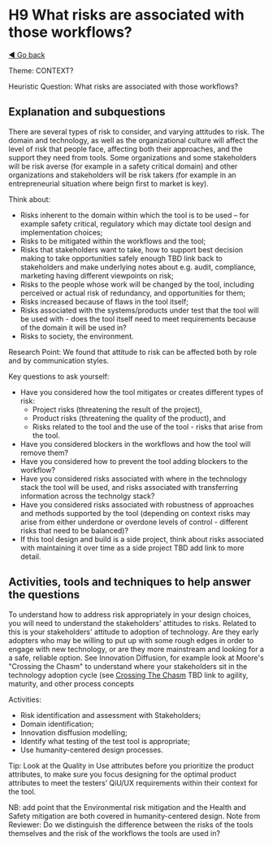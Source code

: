 # H9 What risks are associated with those workflows?
[◄ Go back](README.md)

Theme: CONTEXT?

Heuristic Question: What risks are associated with those workflows?

## Explanation and subquestions

There are several types of risk to consider, and varying attitudes to risk. The domain and technology, as well as the organizational culture will affect the level of risk that people face, affecting both their approaches, and the support they need from tools. Some organizations and some stakeholders will be risk averse (for example in a safety critical domain) and other organizations and stakeholders will be risk takers (for example in an entrepreneurial situation where beign first to market is key). 

Think about:
-	Risks inherent to the domain within which the tool is to be used – for example safety critical, regulatory which may dictate tool design and implementation choices;
-	Risks to be mitigated within the workflows and the tool;
-	Risks that stakeholders want to take, how to support best decision making to take opportunities safely enough TBD link back to stakeholders and make underlying notes about e.g. audit, compliance, marketing having different viewpoints on risk;
-	Risks to the people whose work will be changed by the tool, including perceived or actual risk of redundancy, and opportunities for them;
-	Risks increased because of flaws in the tool itself;
-	Risks associated with the systems/products under test that the tool will be used with - does the tool itself need to meet requirements because of the domain it will be used in?
-	Risks to society, the environment. 

Research Point: We found that attitude to risk can be affected both by role and by communication styles.

Key questions to ask yourself:
- Have you considered how the tool mitigates or creates different types of risk:
    -	Project risks (threatening the result of the project),
    -	Product risks (threatening the quality of the product), and 
    -	Risks related to the tool and the use of the tool - risks that arise from the tool.
- Have you considered blockers in the workflows and how the tool will remove them?
- Have you considered how to prevent the tool adding blockers to the workflow?
- Have you considered risks associated with where in the technology stack the tool will be used, and risks associated with transferring information across the technolgy stack?
- Have you considered risks associated with robustness of approaches and methods supported by the tool (depending on context risks may arise from either underdone or overdone levels of control - different risks that need to be balanced)?
- If this tool design and build is a side project, think about risks associated with maintaining it over time as a side project TBD add link to more detail.

## Activities, tools and techniques to help answer the questions
To understand how to address risk appropriately in your design choices, you will need to understand the stakeholders’ attitudes to risks.
Related to this is your stakeholders' attitude to adoption of technology. Are they early adopters who may be willing to put up with some rough edges in order to engage with new technology, or are they more mainstream and looking for a a safe, reliable option. See Innovation Diffusion, for example look at Moore's "Crossing the Chasm" to understand where your stakeholders sit in the technology adoption cycle (see [Crossing The Chasm](https://en.wikipedia.org/wiki/Crossing_the_Chasm) TBD link to agility, maturity, and other process concepts


Activities:
-	Risk identification and assessment with Stakeholders;
-	Domain identification;
-	Innovation disffusion modelling;
-	Identify what testing of the test tool is appropriate;
-	Use humanity-centered design processes.



Tip: Look at the Quality in Use attributes before you prioritize the product attributes, to make sure you focus designing for the optimal product attributes to meet the testers’ QiU/UX requirements within their context for the tool.


NB: add point that the Environmental risk mitigation and the Health and Safety mitigation are both covered in humanity-centered design.
Note from Reviewer: Do we distinguish the difference between the risks of the tools themselves and the risk of the workflows the tools are used in?
